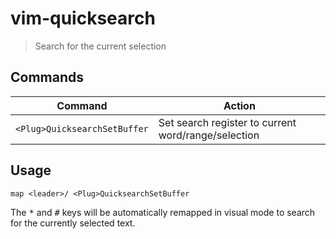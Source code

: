 # vim-quicksearch

> Search for the current selection

## Commands

| Command | Action |
| ------- | ------ |
| `<Plug>QuicksearchSetBuffer` | Set search register to current word/range/selection |

## Usage

```vim
map <leader>/ <Plug>QuicksearchSetBuffer
```

The <kbd>\*</kbd> and <kbd>#</kbd> keys will be automatically remapped in visual mode to search for the currently selected text.

